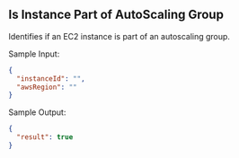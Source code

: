 ## Is Instance Part of AutoScaling Group

Identifies if an EC2 instance is part of an autoscaling group.

Sample Input:
```json
{
  "instanceId": "",
  "awsRegion": ""
}
```

Sample Output:
```json
{
  "result": true
}
```